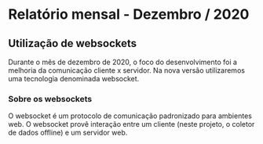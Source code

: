 # Relatório mensal - Dezembro / 2020

## Utilização de websockets

Durante o mês de dezembro de 2020, o foco do desenvolvimento foi a melhoria da comunicação cliente x servidor. Na nova versão utilizaremos uma tecnologia denominada websocket.

### Sobre os websockets

O websocket é um protocolo de comunicação padronizado para ambientes web. O websocket provê interação entre um cliente (neste projeto, o coletor de dados offline) e um servidor web.
